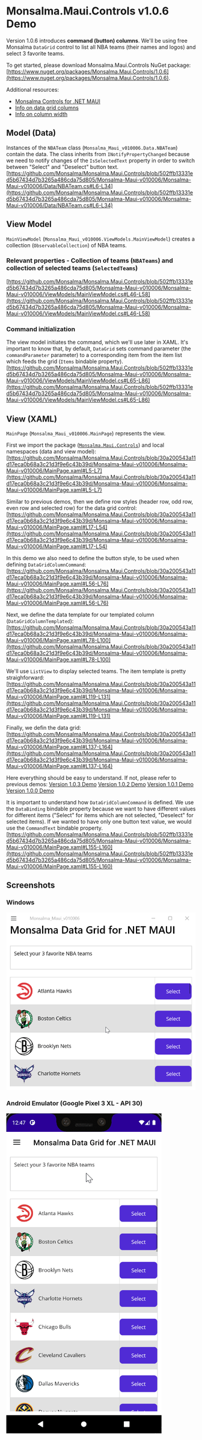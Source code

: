 # Monsalma.Maui.Controls v1.0.6 Demo

Version 1.0.6 introduces <b>command (button) columns</b>. We'll be using free Monsalma `DataGrid` control to list all NBA teams (their names and logos) and select 3 favorite teams. 

To get started, please download Monsalma.Maui.Controls NuGet package:
[https://www.nuget.org/packages/Monsalma.Maui.Controls/1.0.6](https://www.nuget.org/packages/Monsalma.Maui.Controls/1.0.6).

Additional resources:
+ [Monsalma Controls for .NET MAUI](https://monsalma.net/monsalma-controls-for-net-maui/)
+ [Info on data grid columns](https://monsalma.net/monsalma-controls-for-net-maui/monsalma-data-grid-for-net-maui-columns/)
+ [Info on column width](https://monsalma.net/monsalma-controls-for-net-maui/monsalma-data-grid-for-net-maui-column-width/)

## Model (Data)

Instances of the `NBATeam` class (`Monsalma_Maui_v010006.Data.NBATeam`) contain the data. The class inherits from `INotifyPropertyChanged` because we need to notify changes of the `IsSelectedText` property in order to switch between "Select" and "Deselect" button text. 
[https://github.com/Monsalma/Monsalma.Maui.Controls/blob/502ffb13331ed5b67434d7b3265a486cda75d805/Monsalma-Maui-v010006/Monsalma-Maui-v010006/Data/NBATeam.cs#L6-L34](https://github.com/Monsalma/Monsalma.Maui.Controls/blob/502ffb13331ed5b67434d7b3265a486cda75d805/Monsalma-Maui-v010006/Monsalma-Maui-v010006/Data/NBATeam.cs#L6-L34)

## View Model

`MainViewModel` (`Monsalma_Maui_v010006.ViewModels.MainViewModel`) creates a collection (`ObservableCollection`) of NBA teams. 

### Relevant properties - Collection of teams (`NBATeams`) and collection of selected teams (`SelectedTeams`)
[https://github.com/Monsalma/Monsalma.Maui.Controls/blob/502ffb13331ed5b67434d7b3265a486cda75d805/Monsalma-Maui-v010006/Monsalma-Maui-v010006/ViewModels/MainViewModel.cs#L46-L58](https://github.com/Monsalma/Monsalma.Maui.Controls/blob/502ffb13331ed5b67434d7b3265a486cda75d805/Monsalma-Maui-v010006/Monsalma-Maui-v010006/ViewModels/MainViewModel.cs#L46-L58)

### Command initialization
The view model initiates the command, which we'll use later in XAML. It's important to know that, by default, `DataGrid` sets command parameter (the `commandParameter` parameter) to a corresponding item from the item list which feeds the grid (`Items` bindable property). 
[https://github.com/Monsalma/Monsalma.Maui.Controls/blob/502ffb13331ed5b67434d7b3265a486cda75d805/Monsalma-Maui-v010006/Monsalma-Maui-v010006/ViewModels/MainViewModel.cs#L65-L86](https://github.com/Monsalma/Monsalma.Maui.Controls/blob/502ffb13331ed5b67434d7b3265a486cda75d805/Monsalma-Maui-v010006/Monsalma-Maui-v010006/ViewModels/MainViewModel.cs#L65-L86)

## View (XAML)

`MainPage` (`Monsalma_Maui_v010006.MainPage`) represents the view.

First we import the package ([`Monsalma.Maui.Controls`](https://www.nuget.org/packages/Monsalma.Maui.Controls/1.0.6)) and local namespaces (data and view model):
[https://github.com/Monsalma/Monsalma.Maui.Controls/blob/30a200543a11d17eca0b68a3c21d3f9e6c43b39d/Monsalma-Maui-v010006/Monsalma-Maui-v010006/MainPage.xaml#L5-L7](https://github.com/Monsalma/Monsalma.Maui.Controls/blob/30a200543a11d17eca0b68a3c21d3f9e6c43b39d/Monsalma-Maui-v010006/Monsalma-Maui-v010006/MainPage.xaml#L5-L7)

Similar to previous demos, then we define row styles (header row, odd row, even row and selected row) for the data grid control:
[https://github.com/Monsalma/Monsalma.Maui.Controls/blob/30a200543a11d17eca0b68a3c21d3f9e6c43b39d/Monsalma-Maui-v010006/Monsalma-Maui-v010006/MainPage.xaml#L17-L54](https://github.com/Monsalma/Monsalma.Maui.Controls/blob/30a200543a11d17eca0b68a3c21d3f9e6c43b39d/Monsalma-Maui-v010006/Monsalma-Maui-v010006/MainPage.xaml#L17-L54)

In this demo we also need to define the button style, to be used when defining `DataGridColumnCommand`:
[https://github.com/Monsalma/Monsalma.Maui.Controls/blob/30a200543a11d17eca0b68a3c21d3f9e6c43b39d/Monsalma-Maui-v010006/Monsalma-Maui-v010006/MainPage.xaml#L56-L76](https://github.com/Monsalma/Monsalma.Maui.Controls/blob/30a200543a11d17eca0b68a3c21d3f9e6c43b39d/Monsalma-Maui-v010006/Monsalma-Maui-v010006/MainPage.xaml#L56-L76)

Next, we define the data template for our templated column (`DataGridColumnTemplated`):
[https://github.com/Monsalma/Monsalma.Maui.Controls/blob/30a200543a11d17eca0b68a3c21d3f9e6c43b39d/Monsalma-Maui-v010006/Monsalma-Maui-v010006/MainPage.xaml#L78-L100](https://github.com/Monsalma/Monsalma.Maui.Controls/blob/30a200543a11d17eca0b68a3c21d3f9e6c43b39d/Monsalma-Maui-v010006/Monsalma-Maui-v010006/MainPage.xaml#L78-L100)

We'll use `ListView` to display selected teams. The item template is pretty straighforward:
[https://github.com/Monsalma/Monsalma.Maui.Controls/blob/30a200543a11d17eca0b68a3c21d3f9e6c43b39d/Monsalma-Maui-v010006/Monsalma-Maui-v010006/MainPage.xaml#L119-L131](https://github.com/Monsalma/Monsalma.Maui.Controls/blob/30a200543a11d17eca0b68a3c21d3f9e6c43b39d/Monsalma-Maui-v010006/Monsalma-Maui-v010006/MainPage.xaml#L119-L131)

Finally, we defin the data grid:
[https://github.com/Monsalma/Monsalma.Maui.Controls/blob/30a200543a11d17eca0b68a3c21d3f9e6c43b39d/Monsalma-Maui-v010006/Monsalma-Maui-v010006/MainPage.xaml#L137-L164](https://github.com/Monsalma/Monsalma.Maui.Controls/blob/30a200543a11d17eca0b68a3c21d3f9e6c43b39d/Monsalma-Maui-v010006/Monsalma-Maui-v010006/MainPage.xaml#L137-L164)

Here everything should be easy to understand. If not, please refer to previous demos:
[Version 1.0.3 Demo](https://github.com/Monsalma/Monsalma.Maui.Controls/tree/main/Monsalma-Maui-v010003)
[Version 1.0.2 Demo](https://github.com/Monsalma/Monsalma.Maui.Controls/tree/main/Monsalma-Maui-v010002)
[Version 1.0.1 Demo](https://github.com/Monsalma/Monsalma.Maui.Controls/tree/main/Monsalma-Maui-v010001)
[Version 1.0.0 Demo](https://github.com/Monsalma/Monsalma.Maui.Controls/tree/main/Monsalma-Maui-v010000)

It is important to understand how `DataGridColumnCommand` is defined. We use the `DataBinding` bindable property because we want to have different values for different items ("Select" for items which are not selected, "Deselect" for selected items). If we wanted to have only one button text value, we would use the `CommandText` bindable property.
[https://github.com/Monsalma/Monsalma.Maui.Controls/blob/502ffb13331ed5b67434d7b3265a486cda75d805/Monsalma-Maui-v010006/Monsalma-Maui-v010006/MainPage.xaml#L155-L160](https://github.com/Monsalma/Monsalma.Maui.Controls/blob/502ffb13331ed5b67434d7b3265a486cda75d805/Monsalma-Maui-v010006/Monsalma-Maui-v010006/MainPage.xaml#L155-L160)

## Screenshots

### Windows

![Monsalma Data Grid for .NET MAUI - Demo - Command (button) column - Windows](/Images/v010006_DataGrid_NBATeams_Windows.gif)

### Android Emulator (Google Pixel 3 XL - API 30)

![Monsalma Data Grid for .NET MAUI - Demo - Command (button) column - Android](/Images/v010006_DataGrid_NBATeams_Android.gif)
